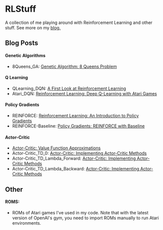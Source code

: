 # RLStuff
A collection of me playing around with Reinforcement Learning and other stuff. See more on my [blog.](https://chengxi600.medium.com/)

## Blog Posts

#### Genetic Algorithms
- 8Queens_GA: [Genetic Algorithm: 8 Queens Problem](https://medium.com/nerd-for-tech/genetic-algorithm-8-queens-problem-b01730e673fd)

#### Q Learning
- QLearning_DQN: [A First Look at Reinforcement Learning](https://chengxi600.medium.com/first-look-at-reinforcement-learning-67688f36413d)
- Atari_DQN: [Reinforcement Learning: Deep Q-Learning with Atari Games](https://chengxi600.medium.com/reinforcement-learning-deep-q-learning-with-atari-games-63f5242440b1)

#### Policy Gradients
- REINFORCE: [Reinforcement Learning: An Introduction to Policy Gradients](https://chengxi600.medium.com/reinforcement-learning-introduction-to-policy-gradients-aa2ff134c1b)
- REINFORCE-Baseline: [Policy Gradients: REINFORCE with Baseline](https://chengxi600.medium.com/policy-gradients-reinforce-with-baseline-6c871a3a068)

#### Actor-Critic
- [Actor-Critic: Value Function Approximations](https://chengxi600.medium.com/actor-critic-value-function-approximations-b8c118dbf723)
- Actor-Critic_TD_0: [Actor-Critic: Implementing Actor-Critic Methods](https://chengxi600.medium.com/actor-critic-implementing-actor-critic-methods-82efb998c273)
- Actor-Critic_TD_Lambda_Forward: [Actor-Critic: Implementing Actor-Critic Methods](https://chengxi600.medium.com/actor-critic-implementing-actor-critic-methods-82efb998c273)
- Actor-Critic_TD_Lambda_Backward: [Actor-Critic: Implementing Actor-Critic Methods](https://chengxi600.medium.com/actor-critic-implementing-actor-critic-methods-82efb998c273)

## Other
#### ROMS:
- ROMs of Atari games I've used in my code. Note that with the latest version of OpenAI's gym, you need to import ROMs manually to run Atari environments.
